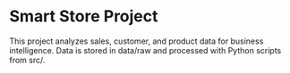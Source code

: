 
# Smart Store Project
This project analyzes sales, customer, and product data for business intelligence.
Data is stored in data/raw and processed with Python scripts from src/.

